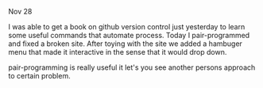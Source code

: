 Nov 28

I was able to get a book on github version control just yesterday to learn some useful commands that automate process.
Today I pair-programmed and fixed a broken site. After toying with the site we added a hambuger menu that made it interactive
in the sense that it would drop down.

pair-programming is really useful it let's you see another persons approach to certain problem.
